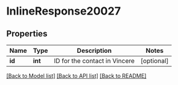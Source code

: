 # InlineResponse20027

## Properties
Name | Type | Description | Notes
------------ | ------------- | ------------- | -------------
**id** | **int** | ID for the contact in Vincere | [optional] 

[[Back to Model list]](../../README.md#documentation-for-models) [[Back to API list]](../../README.md#documentation-for-api-endpoints) [[Back to README]](../../README.md)

